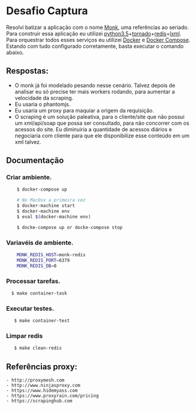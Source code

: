 Desafio Captura
===============

Resolvi batizar a aplicação com o nome [Monk](https://pt.wikipedia.org/wiki/Monk), uma referências ao seriado. Para
construir essa aplicação eu utilizei [python3.5](https://www.python.org)+[tornado](http://www.tornadoweb.org/en/stable/)+[redis](http://redis.io)+[lxml](http://lxml.de). Para orquestrar todos esses serviços eu utilizei [Docker](https://www.docker.com/) e [Docker Compose](https://docs.docker.com/compose/). Estando com tudo configurado corretamente, basta executar o comando abaixo.

## Respostas:
- O monk já foi modelado pesando nesse cenário. Talvez depois de analisar eu só precise ter mais workers rodando,
para aumentar a velocidade da scraping.
- Eu usaria o phantomjs.
- Eu usaria um proxy para maquiar a origem da requisição.
- O scraping é um solução paleativa, para o cliente/site que não possui um xml/api/soap que possa ser consultado,
para não concorrer com os acessos do site. Eu diminuiria a quantidade de acessos diários e negociaria com cliente para que ele disponibilize esse conteúdo em um xml talvez.


## Documentação

### Criar ambiente.

```bash
    $ docker-compose up

    # No MacOsx a primeira vez
    $ docker-machine start
    $ docker-machine env
    $ eval $(docker-machine env)

    $ docke-compose up or docke-compose stop
```

### Variavéis de ambiente.

```bash
    MONK_REDIS_HOST=monk-redis
    MONK_REDIS_PORT=6379
    MONK_REDIS_DB=0
```

### Processar tarefas.

```bash
  $ make container-task
```

### Executar testes.

```bash
   $ make container-test
```

### Limpar redis

```bash
   $ make clean-redis
```

## Referências proxy:
    - http://proxymesh.com
    - http://www.ninjasproxy.com
    - https://www.hidemyass.com
    - https://www.proxyrain.com/pricing
    - https://scrapinghub.com

